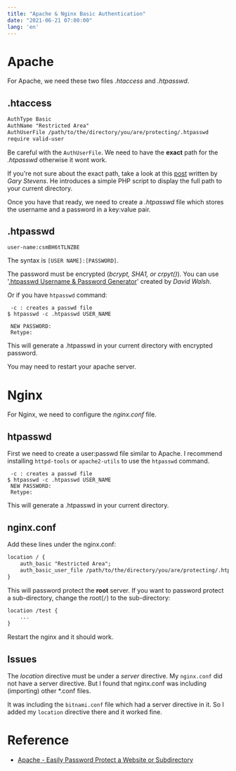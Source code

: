 ```yaml
---
title: "Apache & Nginx Basic Authentication"
date: "2021-06-21 07:00:00"
lang: 'en'
---
```


# Apache

For Apache, we need these two files _.htaccess_ and _.htpasswd_.

## .htaccess

```txt
AuthType Basic  
AuthName "Restricted Area"  
AuthUserFile /path/to/the/directory/you/are/protecting/.htpasswd  
require valid-user
```
Be careful with the `AuthUserFile`. We need to have the **exact** path for the _.htpasswd_ otherwise it wont work.


If you're not sure about the exact path, take a look at this [post](https://hostingcanada.org/full-path-to-file-using-php) written by _Gary Stevens_. He introduces a simple PHP script to display the full path to your current directory.


Once you have that ready, we need to create a _.htpasswd_ file which stores the username and a password in a key:value pair.

## .htpasswd
```text
user-name:csmBH6tTLNZBE
```

The syntax is `[USER NAME]:[PASSWORD]`.


The password must be encrypted (_bcrypt, SHA1, or crpyt()_). You can use '[.htpasswd Username & Password Generator](https://davidwalsh.name/web-development-tools)' created by _David Walsh_. 

Or if you have `htpasswd` command:
```shell
 -c : creates a passwd file
$ htpasswd -c .htpasswd USER_NAME

 NEW PASSWORD: 
 Retype: 
```

This will generate a .htpasswd in your current directory with encrypted password.


You may need to restart your apache server.

# Nginx
For Nginx, we need to configure the _nginx.conf_ file.

## htpasswd

First we need to create a user:passwd file similar to Apache. I recommend installing `httpd-tools` or `apache2-utils` to use the `htpasswd` command.

```shell
 -c : creates a passwd file
$ htpasswd -c .htpasswd USER_NAME
 NEW PASSWORD: 
 Retype: 
```


This will generate a .htpasswd in your current directory.

## nginx.conf

Add these lines under the nginx.conf:
```txt
location / {
    auth_basic "Restricted Area";
    auth_basic_user_file /path/to/the/directory/you/are/protecting/.htpasswd;
}
```


This will password protect the **root** server. If you want to password protect a sub-directory, change the root(`/`) to the sub-directory:
```txt
location /test { 
    ...
}
```


Restart the nginx and it should work.

## Issues

The _location_ directive must be under a _server_ directive. My `nginx.conf` did not have a server directive. But I found that nginx.conf was including (importing) other *.conf files.


It was including the `bitnami.conf` file which had a server directive in it. So I added my `location` directive there and it worked fine.


# Reference
- [Apache - Easily Password Protect a Website or Subdirectory](https://css-tricks.com/easily-password-protect-a-website-or-subdirectory/)